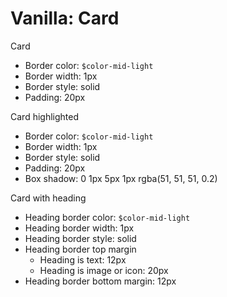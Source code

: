# Vanilla: Card

Card
- Border color: `$color-mid-light`
- Border width: 1px
- Border style: solid
- Padding: 20px

Card highlighted
- Border color: `$color-mid-light`
- Border width: 1px
- Border style: solid
- Padding: 20px
- Box shadow: 0 1px 5px 1px rgba(51, 51, 51, 0.2)

Card with heading
- Heading border color: `$color-mid-light`
- Heading border width: 1px
- Heading border style: solid
- Heading border top margin
  - Heading is text: 12px
  - Heading is image or icon: 20px
- Heading border bottom margin: 12px